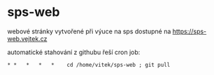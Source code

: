 # sps-web
webové stránky vytvořené při výuce na sps dostupné na https://sps-web.vejtek.cz

automatické stahování z githubu řeší cron job:
```
* *   *   *   *    cd /home/vitek/sps-web ; git pull 
```
